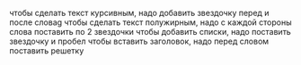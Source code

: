 чтобы сделать текст курсивным, надо добавить звездочку перед и после словаg
чтобы сделать текст полужирным, надо с каждой стороны слова поставить по 2 звездочки
чтобы добавить списки, надо поставить звездочку и пробел
чтобы вставить заголовок, надо перед словом поставить решетку